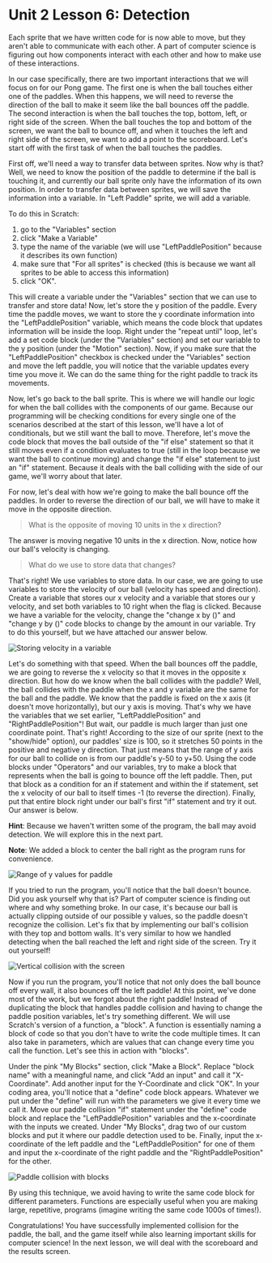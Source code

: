 # Unit 2 Lesson 6: Detection

Each sprite that we have written code for is now able to move, but they aren't able to communicate with each other. A part of computer science is figuring out how components interact with each other and how to make use of these interactions.

In our case specifically, there are two important interactions that we will focus on for our Pong game. The first one is when the ball touches either one of the paddles. When this happens, we will need to reverse the direction of the ball to make it seem like the ball bounces off the paddle. The second interaction is when the ball touches the top, bottom, left, or right side of the screen. When the ball touches the top and bottom of the screen, we want the ball to bounce off, and when it touches the left and right side of the screen, we want to add a point to the scoreboard. Let's start off with the first task of when the ball touches the paddles.

First off, we'll need a way to transfer data between sprites. Now why is that? Well, we need to know the position of the paddle to determine if the ball is touching it, and currently our ball sprite only have the information of its own position. In order to transfer data between sprites, we will save the information into a variable. In "Left Paddle" sprite, we will add a variable.

To do this in Scratch:
1. go to the "Variables" section
2. click "Make a Variable"
3. type the name of the variable (we will use "LeftPaddlePosition" because it describes its own function)
4. make sure that "For all sprites" is checked (this is because we want all sprites to be able to access this information)
5. click "OK".

This will create a variable under the "Variables" section that we can use to transfer and store data! Now, let's store the y position of the paddle. Every time the paddle moves, we want to store the y coordinate information into the "LeftPaddlePosition" variable, which means the code block that updates information will be inside the loop. Right under the "repeat until" loop, let's add a set code block (under the "Variables" section) and set our variable to the y position (under the "Motion" section). Now, if you make sure that the "LeftPaddlePosition" checkbox is checked under the "Variables" section and move the left paddle, you will notice that the variable updates every time you move it. We can do the same thing for the right paddle to track its movements.

Now, let's go back to the ball sprite. This is where we will handle our logic for when the ball collides with the components of our game. Because our programming will be checking conditions for every single one of the scenarios described at the start of this lesson, we'll have a lot of conditionals, but we still want the ball to move. Therefore, let's move the code block that moves the ball outside of the "if else" statement so that it still moves even if a condition evaluates to true (still in the loop because we want the ball to continue moving) and change the "if else" statement to just an "if" statement. Because it deals with the ball colliding with the side of our game, we'll worry about that later.

For now, let's deal with how we're going to make the ball bounce off the paddles. In order to reverse the direction of our ball, we will have to make it move in the opposite direction.

> What is the opposite of moving 10 units in the x direction?

The answer is moving negative 10 units in the x direction. Now, notice how our ball's velocity is changing.

> What do we use to store data that changes?

That's right! We use variables to store data. In our case, we are going to use variables to store the velocity of our ball (velocity has speed and direction). Create a variable that stores our x velocity and a variable that stores our y velocity, and set both variables to 10 right when the flag is clicked. Because we have a variable for the velocity, change the "change x by ()" and "change y by ()" code blocks to change by the amount in our variable. Try to do this yourself, but we have attached our answer below.

![Storing velocity in a variable](example1.png)

Let's do something with that speed. When the ball bounces off the paddle, we are going to reverse the x velocity so that it moves in the opposite x direction. But how do we know when the ball collides with the paddle? Well, the ball collides with the paddle when the x and y variable are the same for the ball and the paddle. We know that the paddle is fixed on the x axis (it doesn't move horizontally), but our y axis is moving. That's why we have the variables that we set earlier, "LeftPaddlePosition" and "RightPaddlePosition"! But wait, our paddle is much larger than just one coordinate point. That's right! According to the size of our sprite (next to the "show/hide" option), our paddles' size is 100, so it stretches 50 points in the positive and negative y direction. That just means that the range of y axis for our ball to collide on is from our paddle's y-50 to y+50. Using the code blocks under "Operators" and our variables, try to make a block that represents when the ball is going to bounce off the left paddle. Then, put that block as a condition for an if statement and within the if statement, set the x velocity of our ball to itself times -1 (to reverse the direction). Finally, put that entire block right under our ball's first "if" statement and try it out. Our answer is below.

**Hint**: Because we haven't written some of the program, the ball may avoid detection. We will explore this in the next part.

**Note**: We added a block to center the ball right as the program runs for convenience.

![Range of y values for paddle](example2.png)

If you tried to run the program, you'll notice that the ball doesn't bounce. Did you ask yourself why that is? Part of computer science is finding out where and why something broke. In our case, it's because our ball is actually clipping outside of our possible y values, so the paddle doesn't recognize the collision. Let's fix that by implementing our ball's collision with they top and bottom walls. It's very similar to how we handled detecting when the ball reached the left and right side of the screen. Try it out yourself!

![Vertical collision with the screen](example3.png)

Now if you run the program, you'll notice that not only does the ball bounce off every wall, it also bounces off the left paddle! At this point, we've done most of the work, but we forgot about the right paddle! Instead of duplicating the block that handles paddle collision and having to change the paddle position variables, let's try something different. We will use Scratch's version of a function, a "block". A function is essentially naming a block of code so that you don't have to write the code multiple times. It can also take in parameters, which are values that can change every time you call the function. Let's see this in action with "blocks".

Under the pink "My Blocks" section, click "Make a Block". Replace "block name" with a meaningful name, and click "Add an input" and call it "X-Coordinate". Add another input for the Y-Coordinate and click "OK". In your coding area, you'll notice that a "define" code block appears. Whatever we put under the "define" will run with the parameters we give it every time we call it. Move our paddle collision "if" statement under the "define" code block and replace the "LeftPaddlePosition" variables and the x-coordinate with the inputs we created. Under "My Blocks", drag two of our custom blocks and put it where our paddle detection used to be. Finally, input the x-coordinate of the left paddle and the "LeftPaddlePosition" for one of them and input the x-coordinate of the right paddle and the "RightPaddlePosition" for the other.

![Paddle collision with blocks](example4.png)

By using this technique, we avoid having to write the same code block for different parameters. Functions are especially useful when you are making large, repetitive, programs (imagine writing the same code 1000s of times!).

Congratulations! You have successfully implemented collision for the paddle, the ball, and the game itself while also learning important skills for computer science! In the next lesson, we will deal with the scoreboard and the results screen.